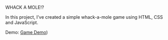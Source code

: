 WHACK A MOLE!?


In this project, I've created a simple whack-a-mole game using HTML, CSS and JavaScript.

Demo: [Game Demo]([https://whack-a-mole-eta.vercel.app/]))




